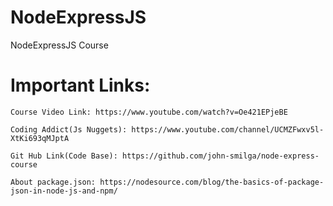 # NodeExpressJS
NodeExpressJS Course



# Important Links:

    Course Video Link: https://www.youtube.com/watch?v=Oe421EPjeBE

    Coding Addict(Js Nuggets): https://www.youtube.com/channel/UCMZFwxv5l-XtKi693qMJptA

    Git Hub Link(Code Base): https://github.com/john-smilga/node-express-course

    About package.json: https://nodesource.com/blog/the-basics-of-package-json-in-node-js-and-npm/